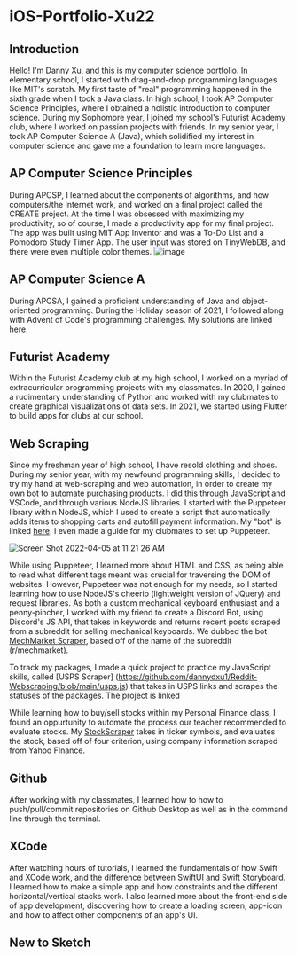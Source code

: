 # iOS-Portfolio-Xu22

## Introduction
Hello! I'm Danny Xu, and this is my computer science portfolio. In elementary school, I started with drag-and-drop programming languages like MIT's scratch. My first taste of "real" programming happened in the sixth grade when I took a Java class. In high school, I took AP Computer Science Principles, where I obtained a holistic introduction to computer science. During my Sophomore year, I joined my school's Futurist Academy club, where I worked on passion projects with friends. In my senior year, I took AP Computer Science A (Java), which solidified my interest in computer science and gave me a foundation to learn more languages. 

## AP Computer Science Principles
During APCSP, I learned about the components of algorithms, and how computers/the Internet work, and worked on a final project called the CREATE project. At the time I was obsessed with maximizing my productivity, so of course, I made a productivity app for my final project. The app was built using MIT App Inventor and was a To-Do List and a Pomodoro Study Timer App. The user input was stored on TinyWebDB, and there were even multiple color themes. ![image](https://user-images.githubusercontent.com/95701961/161796430-61962fdc-8c79-43c0-a29f-1c22c7d38418.png)

## AP Computer Science A
During APCSA, I gained a proficient understanding of Java and object-oriented programming. During the Holiday season of 2021, I followed along with Advent of Code's programming challenges. My solutions are linked [here](https://github.com/dannydxu1/AOC2021). 

## Futurist Academy
Within the Futurist Academy club at my high school, I worked on a myriad of extracurricular programming projects with my classmates. In 2020, I gained a rudimentary understanding of Python and worked with my clubmates to create graphical visualizations of data sets. In 2021, we started using Flutter to build apps for clubs at our school. 

## Web Scraping
Since my freshman year of high school, I have resold clothing and shoes. During my senior year, with my newfound programming skills, I decided to try my hand at web-scraping and web automation, in order to create my own bot to automate purchasing products. I did this through JavaScript and VSCode, and through various NodeJS libraries. I started with the Puppeteer library within NodeJS, which I used to create a script that automatically adds items to shopping carts and autofill payment information. My "bot" is linked [here](https://github.com/dannydxu1/SneakerBot). I even made a guide for my clubmates to set up Puppeteer. 

![Screen Shot 2022-04-05 at 11 21 26 AM](https://user-images.githubusercontent.com/95701961/161800430-de55e37b-00b2-4765-a239-9b0ae862e934.png)

While using Puppeteer, I learned more about HTML and CSS, as being able to read what different tags meant was crucial for traversing the DOM of websites. However, Puppeteer was not enough for my needs, so I started learning how to use NodeJS's cheerio (lightweight version of JQuery) and request libraries. As both a custom mechanical keyboard enthusiast and a penny-pincher, I worked with my friend to create a Discord Bot, using Discord's JS API, that takes in keywords and returns recent posts scraped from a subreddit for selling mechanical keyboards. We dubbed the bot [MechMarket Scraper](https://github.com/dannydxu1/Reddit-Webscraping/blob/main/scraper.js), based off of the name of the subreddit (r/mechmarket).

To track my packages, I made a quick project to practice my JavaScript skills, called [USPS Scraper] (https://github.com/dannydxu1/Reddit-Webscraping/blob/main/usps.js) that takes in USPS links and scrapes the statuses of the packages. The project is linked

While learning how to buy/sell stocks within my Personal Finance class, I found an oppurtunity to automate the process our teacher recommended to evaluate stocks. My [StockScraper](https://github.com/dannydxu1/Reddit-Webscraping/blob/main/StockScraper.js) takes in ticker symbols, and evaluates the stock, based off of four criterion, using company information scraped from Yahoo FInance.

## Github
After working with my classmates, I learned how to how to push/pull/commit repositories on Github Desktop as well as in the command line through the terminal. 

## XCode
After watching hours of tutorials, I learned the fundamentals of how Swift and XCode work, and the difference between SwiftUI and Swift Storyboard. I learned how to make a simple app and how constraints and the different horizontal/vertical stacks work. I also learned more about the front-end side of app development, discovering how to create a loading screen, app-icon and how to affect other components of an app's UI.

## New to Sketch
